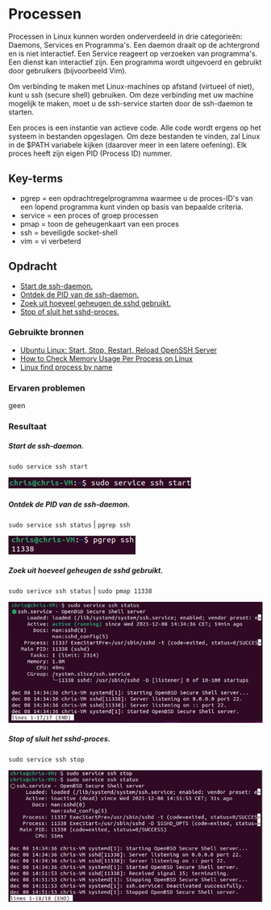 # Processen
Processen in Linux kunnen worden onderverdeeld in drie categorieën: Daemons, Services en Programma's.
Een daemon draait op de achtergrond en is niet interactief. Een Service reageert op verzoeken van programma's. Een dienst kan interactief zijn. Een programma wordt uitgevoerd en gebruikt door gebruikers (bijvoorbeeld Vim).

Om verbinding te maken met Linux-machines op afstand (virtueel of niet), kunt u ssh (secure shell) gebruiken. Om deze verbinding met uw machine mogelijk te maken, moet u de ssh-service starten door de ssh-daemon te starten.

Een proces is een instantie van actieve code. Alle code wordt ergens op het systeem in bestanden opgeslagen. Om deze bestanden te vinden, zal Linux in de $PATH variabele kijken (daarover meer in een latere oefening). Elk proces heeft zijn eigen PID (Process ID) nummer.
## Key-terms
- pgrep = een opdrachtregelprogramma waarmee u de proces-ID's van een lopend programma kunt vinden op basis van bepaalde criteria.
- service = een proces of groep processen
- pmap = toon de geheugenkaart van een proces
- ssh = beveiligde socket-shell
- vim = vi verbeterd

## Opdracht
- [Start de ssh-daemon.](#start-de-ssh-daemon)
- [Ontdek de PID van de ssh-daemon.](#ontdek-de-pid-van-de-ssh-daemon)
- [Zoek uit hoeveel geheugen de sshd gebruikt.](#zoek-uit-hoeveel-geheugen-de-sshd-gebruikt)
- [Stop of sluit het sshd-proces.](#stop-of-sluit-het-sshd-proces)


### Gebruikte bronnen
- [Ubuntu Linux: Start, Stop, Restart, Reload OpenSSH Server](https://www.cyberciti.biz/faq/howto-start-stop-ssh-server/)
- [How to Check Memory Usage Per Process on Linux](https://linuxhint.com/check_memory_usage_process_linux/)
- [Linux find process by name](https://www.cyberciti.biz/faq/linux-find-process-name/)
### Ervaren problemen
geen

### Resultaat

##### Start de ssh-daemon.
`sudo service ssh start`

![sshstart](../00_includes/sshstart.JPG)

##### Ontdek de PID van de ssh-daemon.       
`sudo service ssh status` | `pgrep ssh`

![pgrep](../00_includes/pgrep.JPG)

##### Zoek uit hoeveel geheugen de sshd gebruikt.
`sudo serivce ssh status` | `sudo pmap 11338` 

![sshstatus](../00_includes/sshstatus.JPG)

##### Stop of sluit het sshd-proces.
`sudo service ssh stop`

![sshstop](../00_includes/sshstop.JPG)